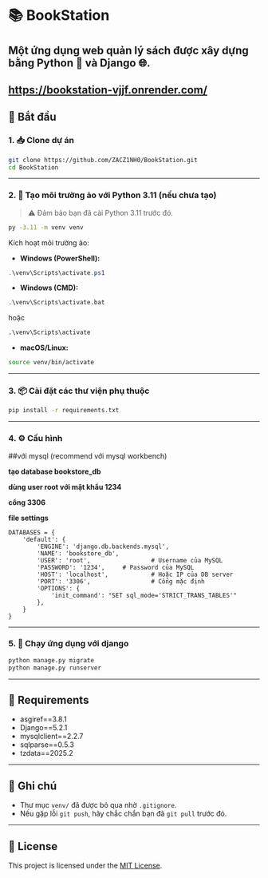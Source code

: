 # 📚 BookStation

Một ứng dụng web quản lý sách được xây dựng bằng Python 🐍 và Django 🌐.
---
https://bookstation-vjjf.onrender.com/
---

## 🚀 Bắt đầu

### 1. 📥 Clone dự án

```bash
git clone https://github.com/ZACZ1NH0/BookStation.git
cd BookStation
```

---

### 2. 🐍 Tạo môi trường ảo với Python 3.11 (nếu chưa tạo)

> ⚠️ Đảm bảo bạn đã cài Python 3.11 trước đó.

```bash
py -3.11 -m venv venv
```

Kích hoạt môi trường ảo:

- **Windows (PowerShell):**

```powershell
.\venv\Scripts\activate.ps1
```

- **Windows (CMD):**

```cmd
.\venv\Scripts\activate.bat
```
hoặc
```cmd
.\venv\Scripts\activate
```

- **macOS/Linux:**

```bash
source venv/bin/activate
```

---

### 3. 📦 Cài đặt các thư viện phụ thuộc

```bash
pip install -r requirements.txt
```

---

### 4. ⚙️ Cấu hình
##với mysql (recommend với mysql workbench)

**tạo database bookstore_db**

**dùng user root với mật khẩu 1234**

**cổng 3306**

**file settings**
```settings
DATABASES = {
    'default': {
        'ENGINE': 'django.db.backends.mysql',
        'NAME': 'bookstore_db',
        'USER': 'root',                 # Username của MySQL
        'PASSWORD': '1234',     # Password của MySQL
        'HOST': 'localhost',            # Hoặc IP của DB server
        'PORT': '3306',                 # Cổng mặc định
        'OPTIONS': {
            'init_command': "SET sql_mode='STRICT_TRANS_TABLES'"
        },
    }
}
```

---

### 5. 🧪 Chạy ứng dụng với django

```bash
python manage.py migrate
python manage.py runserver
```

---

## 📄 Requirements

- asgiref==3.8.1
- Django==5.2.1
- mysqlclient==2.2.7
- sqlparse==0.5.3
- tzdata==2025.2
---

## 📝 Ghi chú

- Thư mục `venv/` đã được bỏ qua nhờ `.gitignore`.
- Nếu gặp lỗi `git push`, hãy chắc chắn bạn đã `git pull` trước đó.

---
## 📄 License

This project is licensed under the [MIT License](LICENSE).



